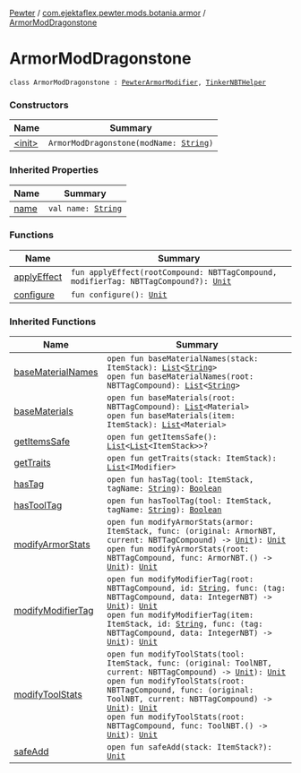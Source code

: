 [Pewter](../../index.md) / [com.ejektaflex.pewter.mods.botania.armor](../index.md) / [ArmorModDragonstone](./index.md)

# ArmorModDragonstone

`class ArmorModDragonstone : `[`PewterArmorModifier`](../../com.ejektaflex.pewter.api.core.modifiers/-pewter-armor-modifier/index.md)`, `[`TinkerNBTHelper`](../../com.ejektaflex.pewter.lib.mixins/-tinker-n-b-t-helper/index.md)

### Constructors

| Name | Summary |
|---|---|
| [&lt;init&gt;](-init-.md) | `ArmorModDragonstone(modName: `[`String`](https://kotlinlang.org/api/latest/jvm/stdlib/kotlin/-string/index.html)`)` |

### Inherited Properties

| Name | Summary |
|---|---|
| [name](../../com.ejektaflex.pewter.api.core.modifiers/-pewter-armor-modifier/name.md) | `val name: `[`String`](https://kotlinlang.org/api/latest/jvm/stdlib/kotlin/-string/index.html) |

### Functions

| Name | Summary |
|---|---|
| [applyEffect](apply-effect.md) | `fun applyEffect(rootCompound: NBTTagCompound, modifierTag: NBTTagCompound?): `[`Unit`](https://kotlinlang.org/api/latest/jvm/stdlib/kotlin/-unit/index.html) |
| [configure](configure.md) | `fun configure(): `[`Unit`](https://kotlinlang.org/api/latest/jvm/stdlib/kotlin/-unit/index.html) |

### Inherited Functions

| Name | Summary |
|---|---|
| [baseMaterialNames](../../com.ejektaflex.pewter.lib.mixins/-tinker-n-b-t-helper/base-material-names.md) | `open fun baseMaterialNames(stack: ItemStack): `[`List`](https://kotlinlang.org/api/latest/jvm/stdlib/kotlin.collections/-list/index.html)`<`[`String`](https://kotlinlang.org/api/latest/jvm/stdlib/kotlin/-string/index.html)`>`<br>`open fun baseMaterialNames(root: NBTTagCompound): `[`List`](https://kotlinlang.org/api/latest/jvm/stdlib/kotlin.collections/-list/index.html)`<`[`String`](https://kotlinlang.org/api/latest/jvm/stdlib/kotlin/-string/index.html)`>` |
| [baseMaterials](../../com.ejektaflex.pewter.lib.mixins/-tinker-n-b-t-helper/base-materials.md) | `open fun baseMaterials(root: NBTTagCompound): `[`List`](https://kotlinlang.org/api/latest/jvm/stdlib/kotlin.collections/-list/index.html)`<Material>`<br>`open fun baseMaterials(item: ItemStack): `[`List`](https://kotlinlang.org/api/latest/jvm/stdlib/kotlin.collections/-list/index.html)`<Material>` |
| [getItemsSafe](../../com.ejektaflex.pewter.api.core.modifiers/-pewter-armor-modifier/get-items-safe.md) | `open fun getItemsSafe(): `[`List`](https://kotlinlang.org/api/latest/jvm/stdlib/kotlin.collections/-list/index.html)`<`[`List`](https://kotlinlang.org/api/latest/jvm/stdlib/kotlin.collections/-list/index.html)`<ItemStack>>?` |
| [getTraits](../../com.ejektaflex.pewter.lib.mixins/-tinker-n-b-t-helper/get-traits.md) | `open fun getTraits(stack: ItemStack): `[`List`](https://kotlinlang.org/api/latest/jvm/stdlib/kotlin.collections/-list/index.html)`<IModifier>` |
| [hasTag](../../com.ejektaflex.pewter.lib.mixins/-tinker-n-b-t-helper/has-tag.md) | `open fun hasTag(tool: ItemStack, tagName: `[`String`](https://kotlinlang.org/api/latest/jvm/stdlib/kotlin/-string/index.html)`): `[`Boolean`](https://kotlinlang.org/api/latest/jvm/stdlib/kotlin/-boolean/index.html) |
| [hasToolTag](../../com.ejektaflex.pewter.lib.mixins/-tinker-n-b-t-helper/has-tool-tag.md) | `open fun hasToolTag(tool: ItemStack, tagName: `[`String`](https://kotlinlang.org/api/latest/jvm/stdlib/kotlin/-string/index.html)`): `[`Boolean`](https://kotlinlang.org/api/latest/jvm/stdlib/kotlin/-boolean/index.html) |
| [modifyArmorStats](../../com.ejektaflex.pewter.lib.mixins/-tinker-n-b-t-helper/modify-armor-stats.md) | `open fun modifyArmorStats(armor: ItemStack, func: (original: ArmorNBT, current: NBTTagCompound) -> `[`Unit`](https://kotlinlang.org/api/latest/jvm/stdlib/kotlin/-unit/index.html)`): `[`Unit`](https://kotlinlang.org/api/latest/jvm/stdlib/kotlin/-unit/index.html)<br>`open fun modifyArmorStats(root: NBTTagCompound, func: ArmorNBT.() -> `[`Unit`](https://kotlinlang.org/api/latest/jvm/stdlib/kotlin/-unit/index.html)`): `[`Unit`](https://kotlinlang.org/api/latest/jvm/stdlib/kotlin/-unit/index.html) |
| [modifyModifierTag](../../com.ejektaflex.pewter.lib.mixins/-tinker-n-b-t-helper/modify-modifier-tag.md) | `open fun modifyModifierTag(root: NBTTagCompound, id: `[`String`](https://kotlinlang.org/api/latest/jvm/stdlib/kotlin/-string/index.html)`, func: (tag: NBTTagCompound, data: IntegerNBT) -> `[`Unit`](https://kotlinlang.org/api/latest/jvm/stdlib/kotlin/-unit/index.html)`): `[`Unit`](https://kotlinlang.org/api/latest/jvm/stdlib/kotlin/-unit/index.html)<br>`open fun modifyModifierTag(item: ItemStack, id: `[`String`](https://kotlinlang.org/api/latest/jvm/stdlib/kotlin/-string/index.html)`, func: (tag: NBTTagCompound, data: IntegerNBT) -> `[`Unit`](https://kotlinlang.org/api/latest/jvm/stdlib/kotlin/-unit/index.html)`): `[`Unit`](https://kotlinlang.org/api/latest/jvm/stdlib/kotlin/-unit/index.html) |
| [modifyToolStats](../../com.ejektaflex.pewter.lib.mixins/-tinker-n-b-t-helper/modify-tool-stats.md) | `open fun modifyToolStats(tool: ItemStack, func: (original: ToolNBT, current: NBTTagCompound) -> `[`Unit`](https://kotlinlang.org/api/latest/jvm/stdlib/kotlin/-unit/index.html)`): `[`Unit`](https://kotlinlang.org/api/latest/jvm/stdlib/kotlin/-unit/index.html)<br>`open fun modifyToolStats(root: NBTTagCompound, func: (original: ToolNBT, current: NBTTagCompound) -> `[`Unit`](https://kotlinlang.org/api/latest/jvm/stdlib/kotlin/-unit/index.html)`): `[`Unit`](https://kotlinlang.org/api/latest/jvm/stdlib/kotlin/-unit/index.html)<br>`open fun modifyToolStats(root: NBTTagCompound, func: ToolNBT.() -> `[`Unit`](https://kotlinlang.org/api/latest/jvm/stdlib/kotlin/-unit/index.html)`): `[`Unit`](https://kotlinlang.org/api/latest/jvm/stdlib/kotlin/-unit/index.html) |
| [safeAdd](../../com.ejektaflex.pewter.api.core.modifiers/-pewter-armor-modifier/safe-add.md) | `open fun safeAdd(stack: ItemStack?): `[`Unit`](https://kotlinlang.org/api/latest/jvm/stdlib/kotlin/-unit/index.html) |
